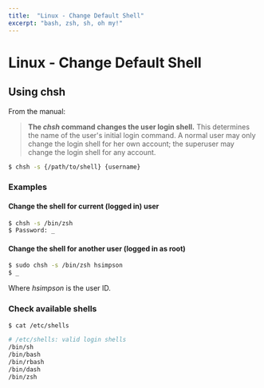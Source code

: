 ```yaml
---
title:  "Linux - Change Default Shell"
excerpt: "bash, zsh, sh, oh my!"
---
```

# Linux - Change Default Shell

## Using chsh

From the manual:
>  __The _chsh_ command changes the user login shell.__ This determines the name of the user's initial login command. A normal user may only change the login shell for her own account; the superuser may change the login shell for any account.


```bash
$ chsh -s {/path/to/shell} {username}
```

### Examples

#### Change the shell for current (logged in) user

```bash
$ chsh -s /bin/zsh
$ Password: _
```

#### Change the shell for another user (logged in as root)

```bash
$ sudo chsh -s /bin/zsh hsimpson
$ _
```

Where _hsimpson_ is the user ID.

### Check available shells
```bash
$ cat /etc/shells 

# /etc/shells: valid login shells
/bin/sh
/bin/bash
/bin/rbash
/bin/dash
/bin/zsh
```
